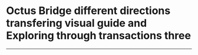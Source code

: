 # Octus Bridge different directions transfering visual guide and Exploring through transactions three

---
